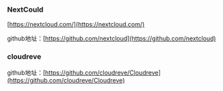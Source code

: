 ### NextCould

[https://nextcloud.com/](https://nextcloud.com/)


github地址：[https://github.com/nextcloud](https://github.com/nextcloud)


### cloudreve

github地址：[https://github.com/cloudreve/Cloudreve](https://github.com/cloudreve/Cloudreve)

